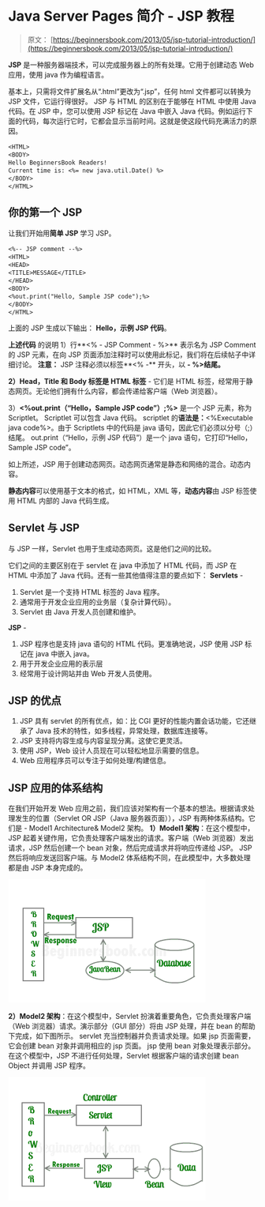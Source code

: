# Java Server Pages 简介 - JSP 教程

> 原文： [https://beginnersbook.com/2013/05/jsp-tutorial-introduction/](https://beginnersbook.com/2013/05/jsp-tutorial-introduction/)

**JSP** 是一种服务器端技术，可以完成服务器上的所有处理。它用于创建动态 Web 应用，使用 java 作为编程语言。

基本上，只需将文件扩展名从“.html”更改为“.jsp”，任何 html 文件都可以转换为 JSP 文件，它运行得很好。 JSP 与 HTML 的区别在于能够在 HTML 中使用 Java 代码。在 JSP 中，您可以使用 JSP 标记在 Java 中嵌入 Java 代码。例如运行下面的代码，每次运行它时，它都会显示当前时间。这就是使这段代码充满活力的原因。

```
<HTML>
<BODY>
Hello BeginnersBook Readers! 
Current time is: <%= new java.util.Date() %>
</BODY>
</HTML>
```

## 你的第一个 JSP

让我们开始用**简单 JSP** 学习 JSP。

```
<%-- JSP comment --%>
<HTML>
<HEAD>
<TITLE>MESSAGE</TITLE>
</HEAD>
<BODY>
<%out.print("Hello, Sample JSP code");%>
</BODY>
</HTML>
```

上面的 JSP 生成以下输出：
**Hello，示例 JSP 代码**。

**上述代码**
的说明 1）行**&lt;% - JSP Comment - %&gt;** 表示名为 JSP Comment 的 JSP 元素，在向 JSP 页面添加注释时可以使用此标记，我们将在后续帖子中详细讨论。
**注意：** JSP 注释必须以标签**&lt;% -** 开头，以 **- %&gt;结尾。**

**2）Head，Title 和 Body 标签是 HTML 标签** - 它们是 HTML 标签，经常用于静态网页。无论他们拥有什么内容，都会传递给客户端（Web 浏览器）。

3）**&lt;%out.print（“Hello，Sample JSP code”）;%&gt;** 是一个 JSP 元素，称为 Scriptlet。 Scriptlet 可以包含 Java 代码。 scriptlet 的**语法是：**&lt;%Executable java code%&gt;。由于 Scriptlets 中的代码是 java 语句，因此它们必须以分号（;）结尾。 out.print（“Hello，示例 JSP 代码”）是一个 java 语句，它打印“Hello，Sample JSP code”。

如上所述，JSP 用于创建动态网页。动态网页通常是静态和网络的混合。动态内容。

**静态内容**可以使用基于文本的格式，如 HTML，XML 等，**动态内容**由 JSP 标签使用 HTML 内部的 Java 代码生成。

## Servlet 与 JSP

与 JSP 一样，Servlet 也用于生成动态网页。这是他们之间的比较。

它们之间的主要区别在于 servlet 在 java 中添加了 HTML 代码，而 JSP 在 HTML 中添加了 Java 代码。还有一些其他值得注意的要点如下：
**Servlets** -

1.  Servlet 是一个支持 HTML 标签的 Java 程序。
2.  通常用于开发企业应用的业务层（复杂计算代码）。
3.  Servlet 由 Java 开发人员创建和维护。

**JSP** -

1.  JSP 程序也是支持 java 语句的 HTML 代码。更准确地说，JSP 使用 JSP 标记在 java 中嵌入 java。
2.  用于开发企业应用的表示层
3.  经常用于设计网站并由 Web 开发人员使用。

## JSP 的优点

1.  JSP 具有 servlet 的所有优点，如：比 CGI 更好的性能内置会话功能，它还继承了 Java 技术的特性，如多线程，异常处理，数据库连接等。
2.  JSP 支持将内容生成与内容呈现分离。这使它更灵活。
3.  使用 JSP，Web 设计人员现在可以轻松地显示需要的信息。
4.  Web 应用程序员可以专注于如何处理/构建信息。

## JSP 应用的体系结构

在我们开始开发 Web 应用之前，我们应该对架构有一个基本的想法。根据请求处理发生的位置（Servlet OR JSP（Java 服务器页面）），JSP 有两种体系结构。它们是 - Model1 Architecture&amp; Model2 架构。
**1）Model1 架构**：在这个模型中，JSP 起着关键作用，它负责处理客户端发出的请求。客户端（Web 浏览器）发出请求，JSP 然后创建一个 bean 对象，然后完成请求并将响应传递给 JSP。 JSP 然后将响应发送回客户端。与 Model2 体系结构不同，在此模型中，大多数处理都是由 JSP 本身完成的。

![JSP Architecture Model 1](img/a3567344da7f269bc8b86ee8b87bdd51.jpg)

**2）Model2 架构**：在这个模型中，Servlet 扮演着重要角色，它负责处理客户端（Web 浏览器）请求。演示部分（GUI 部分）将由 JSP 处理，并在 bean 的帮助下完成，如下图所示。 servlet 充当控制器并负责请求处理。如果 jsp 页面需要，它会创建 bean 对象并调用相应的 jsp 页面。 jsp 使用 bean 对象处理表示部分。在这个模型中，JSP 不进行任何处理，Servlet 根据客户端的请求创建 bean Object 并调用 JSP 程序。

![JSP Architecture Model 2](img/20b52bd26df647be1f1860b8b346fca0.jpg)